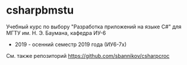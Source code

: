 # csharpbmstu
Учебный курс по выбору "Разработка приложений на языке C#" для МГТУ им. Н. Э. Баумана, кафедра ИУ-6

* 2019 - осенний семестр 2019 года (ИУ6-7х)

См. также репозиторий https://github.com/sbannikov/csharpcroc
